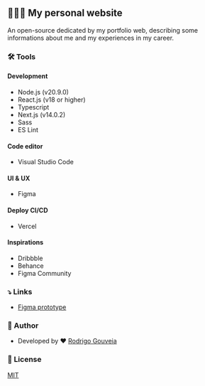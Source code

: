 ## 👨🏽‍💻 My personal website
An open-source dedicated by my portfolio web, describing some informations about me and my experiences in my career.

### 🛠️ Tools

#### Development
- Node.js (v20.9.0)
- React.js (v18 or higher)
- Typescript
- Next.js (v14.0.2)
- Sass
- ES Lint

#### Code editor
- Visual Studio Code

#### UI & UX
- Figma

#### Deploy CI/CD
- Vercel 

#### Inspirations
- Dribbble
- Behance
- Figma Community

### ⤵️ Links
- [Figma prototype](https://www.figma.com/file/1Y818Z0FVNHLMSEht4bKCX/Portf%C3%B3lio---Rodrigo-Gouveia?type=design&mode=design&t=Ovoc9cUG8GG7TKWN-1)

### 👋 Author
- Developed by ❤️ [Rodrigo Gouveia](https://www.github.com/rodrigoge)

### 📝 License
[MIT](https://github.com/rodrigoge/rodrigo.dev/blob/main/LICENSE)
